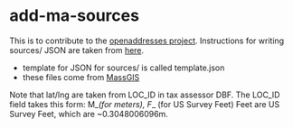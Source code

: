 add-ma-sources
==============

This is to contribute to the [openaddresses project](https://github.com/openaddresses/openaddresses).
Instructions for writing sources/ JSON are taken from [here](https://github.com/openaddresses/openaddresses-conform).

* template for JSON for sources/ is called template.json
* these files come from [MassGIS](http://www.mass.gov/anf/research-and-tech/it-serv-and-support/application-serv/office-of-geographic-information-massgis/datalayers/ftpl3parcels.html)

Note that lat/lng are taken from LOC_ID in tax assessor DBF.
The LOC_ID field takes this form:
M_<X>_<Y>(for meters), F_<X>_<Y> (for US Survey Feet)
Feet are US Survey Feet, which are ~0.3048006096m.
